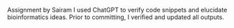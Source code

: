 Assignment by Sairam
I used ChatGPT to verify code snippets and elucidate bioinformatics ideas.  Prior to committing, I verified and updated all outputs.
